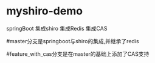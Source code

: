 # myshiro-demo
springBoot 集成shiro  集成Redis  集成CAS

#master分支是springboot与shiro的集成,并继承了redis

#feature_with_cas分支是在master的基础上添加了CAS支持
